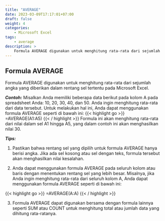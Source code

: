 ```yaml
---
title: "AVERAGE"
date: 2023-03-09T17:17:01+07:00
draft: false
weight: 4
categories:
    - Microsoft Excel
tags:
    - average
description: >
    Formula AVERAGE digunakan untuk menghitung rata-rata dari sejumlah angka yang diberikan dalam rentang sel tertentu pada Microsoft Excel.
---
```


## Formula AVERAGE

Formula AVERAGE digunakan untuk menghitung rata-rata dari sejumlah angka yang diberikan dalam rentang sel tertentu pada Microsoft Excel.

***Contoh:***
Misalkan Anda memiliki beberapa data berikut pada kolom A pada spreadsheet Anda: 10, 20, 30, 40, dan 50. Anda ingin menghitung rata-rata dari data tersebut. Untuk melakukan hal ini, Anda dapat menggunakan formula AVERAGE seperti di bawah ini:
{{< highlight go >}}
=AVERAGE(A1:A5)
{{< / highlight >}}
Formula ini akan menghitung rata-rata dari nilai dalam sel A1 hingga A5, yang dalam contoh ini akan menghasilkan nilai 30.

***Tips:***

1. Pastikan bahwa rentang sel yang dipilih untuk formula AVERAGE hanya berisi angka. Jika ada sel kosong atau sel dengan teks, formula tersebut akan menghasilkan nilai kesalahan.

2. Anda dapat menggunakan formula AVERAGE pada seluruh kolom atau baris dengan menentukan rentang sel yang lebih besar. Misalnya, jika Anda ingin menghitung rata-rata dari seluruh kolom A, Anda dapat menggunakan formula AVERAGE seperti di bawah ini:

{{< highlight go >}}
=AVERAGE(A:A)
{{< / highlight >}}

3. Formula AVERAGE dapat digunakan bersama dengan formula lainnya seperti SUM atau COUNT untuk menghitung total atau jumlah data yang dihitung rata-ratanya.
